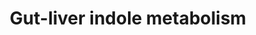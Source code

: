 ---
annotations:
- id: PW:0000002
  parent: classic metabolic pathway
  type: Pathway Ontology
  value: classic metabolic pathway
authors:
- Egonw
- Khanspers
- Mkutmon
- Eweitz
citedin:
- link: PMC9015122
description: Dietary tryptophane is metabolised by the gut microbiome to indole and
  IPA which reaches the human blood system. Indole is further metabolized into indoxyl
  sulfate which also reached the blood.
last-edited: 2021-06-25
ndex: 48f721f9-8b67-11eb-9e72-0ac135e8bacf
organisms:
- Homo sapiens
redirect_from:
- /index.php/Pathway:WP3627
- /instance/WP3627
revision: null
schema-jsonld:
- '@context': https://schema.org/
  '@id': https://wikipathways.github.io/pathways/WP3627.html
  '@type': Dataset
  creator:
    '@type': Organization
    name: WikiPathways
  description: Dietary tryptophane is metabolised by the gut microbiome to indole
    and IPA which reaches the human blood system. Indole is further metabolized into
    indoxyl sulfate which also reached the blood.
  keywords:
  - CYP2E1
  - IPA
  - dietary
  - indole
  - indoxyl
  - indoxyl sulfate
  - sulfotransferase
  - tryptophan
  - tryptophanase
  license: CC0
  name: Gut-liver indole metabolism
seo: CreativeWork
title: Gut-liver indole metabolism
wpid: WP3627
---